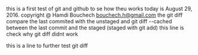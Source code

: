 this is a first test of git and github to se how theu works
today is August 29, 2016.
copyright @ Hamdi Bouchech bouchech.h@gmail.com
the git diff compare the last commited with the unstaged  and git diff --cached between the last commit and the staged (staged with git add)
this line is check why git diff didnt work

this is a line to further test git diff